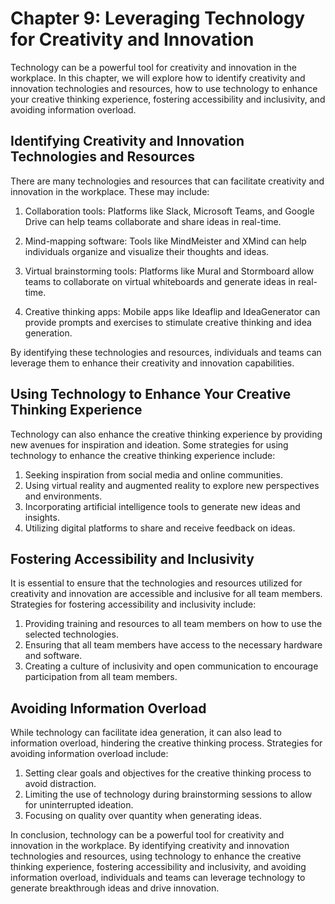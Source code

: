 Chapter 9: Leveraging Technology for Creativity and Innovation
==============================================================

Technology can be a powerful tool for creativity and innovation in the workplace. In this chapter, we will explore how to identify creativity and innovation technologies and resources, how to use technology to enhance your creative thinking experience, fostering accessibility and inclusivity, and avoiding information overload.

Identifying Creativity and Innovation Technologies and Resources
----------------------------------------------------------------

There are many technologies and resources that can facilitate creativity and innovation in the workplace. These may include:

1. Collaboration tools: Platforms like Slack, Microsoft Teams, and Google Drive can help teams collaborate and share ideas in real-time.

2. Mind-mapping software: Tools like MindMeister and XMind can help individuals organize and visualize their thoughts and ideas.

3. Virtual brainstorming tools: Platforms like Mural and Stormboard allow teams to collaborate on virtual whiteboards and generate ideas in real-time.

4. Creative thinking apps: Mobile apps like Ideaflip and IdeaGenerator can provide prompts and exercises to stimulate creative thinking and idea generation.

By identifying these technologies and resources, individuals and teams can leverage them to enhance their creativity and innovation capabilities.

Using Technology to Enhance Your Creative Thinking Experience
-------------------------------------------------------------

Technology can also enhance the creative thinking experience by providing new avenues for inspiration and ideation. Some strategies for using technology to enhance the creative thinking experience include:

1. Seeking inspiration from social media and online communities.
2. Using virtual reality and augmented reality to explore new perspectives and environments.
3. Incorporating artificial intelligence tools to generate new ideas and insights.
4. Utilizing digital platforms to share and receive feedback on ideas.

Fostering Accessibility and Inclusivity
---------------------------------------

It is essential to ensure that the technologies and resources utilized for creativity and innovation are accessible and inclusive for all team members. Strategies for fostering accessibility and inclusivity include:

1. Providing training and resources to all team members on how to use the selected technologies.
2. Ensuring that all team members have access to the necessary hardware and software.
3. Creating a culture of inclusivity and open communication to encourage participation from all team members.

Avoiding Information Overload
-----------------------------

While technology can facilitate idea generation, it can also lead to information overload, hindering the creative thinking process. Strategies for avoiding information overload include:

1. Setting clear goals and objectives for the creative thinking process to avoid distraction.
2. Limiting the use of technology during brainstorming sessions to allow for uninterrupted ideation.
3. Focusing on quality over quantity when generating ideas.

In conclusion, technology can be a powerful tool for creativity and innovation in the workplace. By identifying creativity and innovation technologies and resources, using technology to enhance the creative thinking experience, fostering accessibility and inclusivity, and avoiding information overload, individuals and teams can leverage technology to generate breakthrough ideas and drive innovation.
